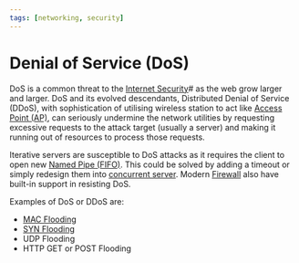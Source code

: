 ```yaml
---
tags: [networking, security]
---
```


# Denial of Service (DoS)

DoS is a common threat to the [Internet Security](202209262108.md)# as the web
grow larger and larger. DoS and its evolved descendants, Distributed Denial of
Service (DDoS), with sophistication of utilising wireless station to act like
[Access Point (AP)](202304061549.md), can seriously undermine the network
utilities by requesting excessive requests to the attack target (usually a
server) and making it running out of resources to process those requests.

Iterative servers are susceptible to DoS attacks as it requires the client to
open new [Named Pipe (FIFO)](202211080915.md). This could be solved by adding a
timeout or simply redesign them into [concurrent server](202202011815.md).
Modern [Firewall](202301211140.md) also have built-in support in resisting DoS.

Examples of DoS or DDoS are:
- [MAC Flooding](202303082023.md)
- [SYN Flooding](202304261356.md)
- UDP Flooding
- HTTP GET or POST Flooding
